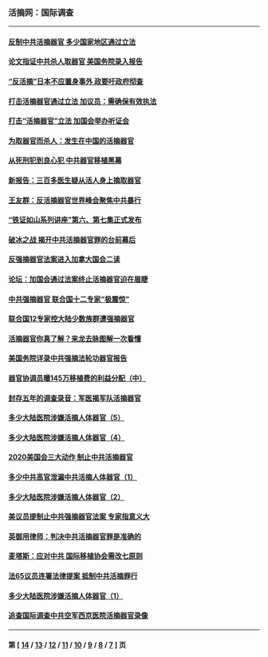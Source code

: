 ### 活摘网：国际调查
---
#### [反制中共活摘器官 多少国家地区通过立法](../../pages/nf5947/n14009863.md?07050430) 
#### [论文指证中共杀人取器官 美国务院录入报告](../../pages/nf5947/n13999890.md?07050430) 
#### [“反活摘”日本不应置身事外 政要吁政府彻查](../../pages/nf5947/n13971188.md?07050430) 
#### [打击活摘器官通过立法 加议员：需确保有效执法](../../pages/nf5947/n13886356.md?07050430) 
#### [打击“活摘器官”立法 加国会举办听证会](../../pages/nf5947/n13869362.md?07050430) 
#### [为取器官而杀人：发生在中国的活摘器官](../../pages/nf5947/n13794731.md?07050430) 
#### [从死刑犯到良心犯 中共器官移植黑幕](../../pages/nf5947/n13764669.md?07050430) 
#### [新报告：三百多医生疑从活人身上摘取器官](../../pages/nf5947/n13703044.md?07050430) 
#### [王友群：反活摘器官世界峰会聚焦中共暴行](../../pages/nf5947/n13250738.md?07050430) 
#### [“铁证如山系列讲座”第六、第七集正式发布](../../pages/nf5947/n13106287.md?07050430) 
#### [破冰之战 揭开中共活摘器官罪的台前幕后](../../pages/nf5947/n13082457.md?07050430) 
#### [反强摘器官法案进入加拿大国会二读](../../pages/nf5947/n13033450.md?07050430) 
#### [论坛：加国会通过法案终止活摘器官迫在眉睫](../../pages/nf5947/n13029839.md?07050430) 
#### [中共强摘器官 联合国十二专家“极震惊”](../../pages/nf5947/n13024313.md?07050430) 
#### [联合国12专家控大陆少数族群遭强摘器官](../../pages/nf5947/n13023877.md?07050430) 
#### [活摘器官你真了解？来龙去脉图解一次看懂](../../pages/nf5947/n13013820.md?07050430) 
#### [美国务院详录中共强摘法轮功器官报告](../../pages/nf5947/n12944519.md?07050430) 
#### [器官协调员曝145万移植费的利益分配（中）](../../pages/nf5947/n12894547.md?07050430) 
#### [封存五年的调查录音：军医揭军队活摘器官](../../pages/nf5947/n12798692.md?07050430) 
#### [多少大陆医院涉嫌活摘人体器官（5）](../../pages/nf5947/n12768383.md?07050430) 
#### [多少大陆医院涉嫌活摘人体器官（4）](../../pages/nf5947/n12664434.md?07050430) 
#### [2020美国会三大动作 制止中共活摘器官](../../pages/nf5947/n12682004.md?07050430) 
#### [多少中共高官泄漏中共活摘人体器官（1）](../../pages/nf5947/n12671234.md?07050430) 
#### [多少大陆医院涉嫌活摘人体器官（2）](../../pages/nf5947/n12655589.md?07050430) 
#### [美议员提制止中共强摘器官法案 专家指意义大](../../pages/nf5947/n12630561.md?07050430) 
#### [英御用律师：判决中共活摘器官罪是准确的](../../pages/nf5947/n12580740.md?07050430) 
#### [麦塔斯：应对中共 国际移植协会需改七原则](../../pages/nf5947/n12514711.md?07050430) 
#### [法65议员连署法律提案 抵制中共活摘罪行](../../pages/nf5947/n12437047.md?07050430) 
#### [多少大陆医院涉嫌活摘人体器官（1）](../../pages/nf5947/n12414284.md?07050430) 
#### [追查国际调查中共空军西京医院活摘器官录像](../../pages/nf5947/n12348837.md?07050430) 

---
#### 第 [ [14](./14.md?07050430) / [13](./13.md?07050430) / [12](./12.md?07050430) / [11](./11.md?07050430) / [10](./10.md?07050430) / [9](./9.md?07050430) / [8](./8.md?07050430) / [7](./7.md?07050430) ] 页
